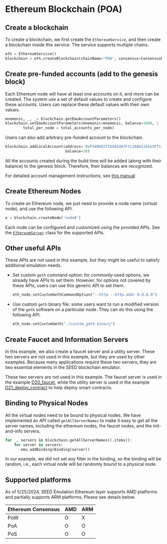 # Ethereum Blockchain (POA)

## Create a blockchain

To create a blockchain, we first create the `EthereumService`, and then
create a blockchain inside this service. The service supports
multiple chains.  

```python
eth = EthereumService()
blockchain = eth.createBlockchain(chainName="POA", consensus=ConsensusMechanism.POA)
```

## Create pre-funded accounts (add to the genesis block)

Each Ethereum node will have at least one accounts on it, and more
can be created. The system use a set of default values to create
and configure these accounts. Users can replace these default
values with their own values. 

```python
mnemonic, _, _= blockchain.getEmuAccountParameters()
blockchain.setEmuAccountParameters(mnemonic=mnemonic, balance=1000, \
        total_per_node = total_accounts_per_node)
```

Users can also add arbitrary pre-funded account to the blockchain.

```python
blockchain.addLocalAccount(address='0xF5406927254d2dA7F7c28A61191e3Ff1f2400fe9',
                           balance=30)
```

All the accounts created during the build time will be added (along with their
balance) to the genesis block. Therefore, their balances are recognized. 

For detailed account management instructions, see
[this manual](../../../docs/user_manual/blockchain/accounts.md)


## Create Ethereum Nodes

To create an Ethereum node, we just need to provide a node name (virtual node),
and use the following API. 

```python
e = blockchain.createNode('node0')
```

Each node can be configured and customized using the provided APIs. See the
[`EthereumServer`](../../../seedemu/services/EthereumService/EthereumServer.py)
class for the supported APIs.



## Other useful APIs

These APIs are not used in this example, but they might be useful
to satisfy additional emulation needs.

- Set custom `geth` command option: for commonly-used options, we already
  have APIs to set them. However, for options not covered by these APIs,
  users can use this generic API to set them. 
  ```python
  eth_node.setCustomGethCommandOption("--http --http.addr 0.0.0.0")
  ```

- Use custom `geth` binary file: some users want to run a modified version
  of the `geth` software on a particular node. They can do this
  using the following API.
  ```python
  eth_node.setCustomGeth("./custom_geth_binary")
  ```


## Create Faucet and Information Servers

In this example, we also create a faucet server and a utility server.
These two servers are not used in this example, but they are used 
by other examples. Because many applications require these 
two servers, they are two essential elements in the SEED 
blockchain emulator. 

These two servers are not used in this example. The faucet 
server is used in the example [D20_faucet](../D20_faucet/), while the 
utility server is used in the example
[D21_deploy_contract](../D21_deploy_contract) to help deploy
smart contracts. 


## Binding to Physical Nodes

All the virtual nodes need to be bound to physical nodes. We have
implemented an API called `getAllServerNames` to make it easy to 
get all the server names, including the ethereum nodes, the faucet
nodes, and the init-and-info servers. 

```python
for _, servers in blockchain.getAllServerNames().items():
    for server in servers:
       emu.addBinding(Binding(server))
```

In our example, we did not set any filter in the binding, so the binding
will be random, i.e., each virtual node will be randomly bound to
a physical node. 


## Supported platforms 

As of 5/25/2024, SEED Emulation Ethereum layer supports AMD platforms and
partially supports ARM platforms. Please see details below.

| Ethereum Consensus | AMD | ARM |
| ------------------ | --- | --- |
| PoW                |  O  |  X  |
| PoA                |  O  |  O  |
| PoS                |  O  |  O  |

